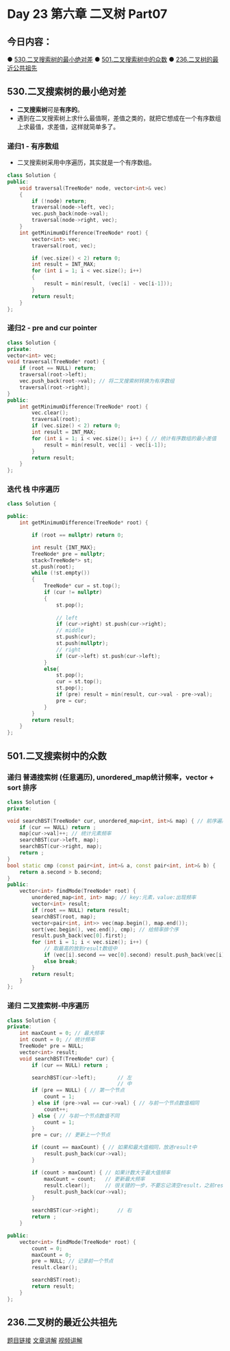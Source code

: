 # Day 23 第六章 二叉树 Part07

## 今日内容：

● [530.二叉搜索树的最小绝对差](https://programmercarl.com/0530.%E4%BA%8C%E5%8F%89%E6%90%9C%E7%B4%A2%E6%A0%91%E7%9A%84%E6%9C%80%E5%B0%8F%E7%BB%9D%E5%AF%B9%E5%B7%AE.html#%E7%AE%97%E6%B3%95%E5%85%AC%E5%BC%80%E8%AF%BE)
● [501.二叉搜索树中的众数](https://programmercarl.com/0501.%E4%BA%8C%E5%8F%89%E6%90%9C%E7%B4%A2%E6%A0%91%E4%B8%AD%E7%9A%84%E4%BC%97%E6%95%B0.html#%E7%AE%97%E6%B3%95%E5%85%AC%E5%BC%80%E8%AF%BE)
● [236.二叉树的最近公共祖先](https://programmercarl.com/0236.%E4%BA%8C%E5%8F%89%E6%A0%91%E7%9A%84%E6%9C%80%E8%BF%91%E5%85%AC%E5%85%B1%E7%A5%96%E5%85%88.html)

## 530.二叉搜索树的最小绝对差
- **二叉搜索树**可是**有序的**。
- 遇到在二叉搜索树上求什么最值啊，差值之类的，就把它想成在一个有序数组上求最值，求差值，这样就简单多了。

### 递归1 - 有序数组
- 二叉搜索树采用中序遍历，其实就是一个有序数组。
```cpp
class Solution {
public:
    void traversal(TreeNode* node, vector<int>& vec)
    {
        if (!node) return;
        traversal(node->left, vec);
        vec.push_back(node->val);
        traversal(node->right, vec);
    }
    int getMinimumDifference(TreeNode* root) {
        vector<int> vec;
        traversal(root, vec);

        if (vec.size() < 2) return 0;
        int result = INT_MAX;
        for (int i = 1; i < vec.size(); i++)
        {
            result = min(result, (vec[i] - vec[i-1]));
        }
        return result;
    }
};
```
### 递归2 - pre and cur pointer
```cpp
class Solution {
private:
vector<int> vec;
void traversal(TreeNode* root) {
    if (root == NULL) return;
    traversal(root->left);
    vec.push_back(root->val); // 将二叉搜索树转换为有序数组
    traversal(root->right);
}
public:
    int getMinimumDifference(TreeNode* root) {
        vec.clear();
        traversal(root);
        if (vec.size() < 2) return 0;
        int result = INT_MAX;
        for (int i = 1; i < vec.size(); i++) { // 统计有序数组的最小差值
            result = min(result, vec[i] - vec[i-1]);
        }
        return result;
    }
};

```
### 迭代 栈 中序遍历
```cpp
class Solution {

public:
    int getMinimumDifference(TreeNode* root) {

        if (root == nullptr) return 0;

        int result {INT_MAX};
        TreeNode* pre = nullptr;
        stack<TreeNode*> st;
        st.push(root);
        while (!st.empty())
        {
            TreeNode* cur = st.top();
            if (cur != nullptr)
            {
                st.pop();
                
                // left
                if (cur->right) st.push(cur->right);
                // middle
                st.push(cur);
                st.push(nullptr);
                // right
                if (cur->left) st.push(cur->left);
            }
            else{
                st.pop();
                cur = st.top();
                st.pop();
                if (pre) result = min(result, cur->val - pre->val);
                pre = cur;
            }
        }
        return result;
    }
};
```


## 501.二叉搜索树中的众数
### 递归 普通搜索树 (任意遍历), unordered_map统计频率，vector + sort 排序
```cpp
class Solution {
private:

void searchBST(TreeNode* cur, unordered_map<int, int>& map) { // 前序遍历
    if (cur == NULL) return ;
    map[cur->val]++; // 统计元素频率
    searchBST(cur->left, map);
    searchBST(cur->right, map);
    return ;
}
bool static cmp (const pair<int, int>& a, const pair<int, int>& b) {
    return a.second > b.second;
}
public:
    vector<int> findMode(TreeNode* root) {
        unordered_map<int, int> map; // key:元素，value:出现频率
        vector<int> result;
        if (root == NULL) return result;
        searchBST(root, map);
        vector<pair<int, int>> vec(map.begin(), map.end());
        sort(vec.begin(), vec.end(), cmp); // 给频率排个序
        result.push_back(vec[0].first);
        for (int i = 1; i < vec.size(); i++) {
            // 取最高的放到result数组中
            if (vec[i].second == vec[0].second) result.push_back(vec[i].first);
            else break;
        }
        return result;
    }
};
```
### 递归 二叉搜索树-中序遍历
```cpp
class Solution {
private:
    int maxCount = 0; // 最大频率
    int count = 0; // 统计频率
    TreeNode* pre = NULL;
    vector<int> result;
    void searchBST(TreeNode* cur) {
        if (cur == NULL) return ;

        searchBST(cur->left);       // 左
                                    // 中
        if (pre == NULL) { // 第一个节点
            count = 1;
        } else if (pre->val == cur->val) { // 与前一个节点数值相同
            count++;
        } else { // 与前一个节点数值不同
            count = 1;
        }
        pre = cur; // 更新上一个节点

        if (count == maxCount) { // 如果和最大值相同，放进result中
            result.push_back(cur->val);
        }

        if (count > maxCount) { // 如果计数大于最大值频率
            maxCount = count;   // 更新最大频率
            result.clear();     // 很关键的一步，不要忘记清空result，之前result里的元素都失效了
            result.push_back(cur->val);
        }

        searchBST(cur->right);      // 右
        return ;
    }

public:
    vector<int> findMode(TreeNode* root) {
        count = 0;
        maxCount = 0;
        pre = NULL; // 记录前一个节点
        result.clear();

        searchBST(root);
        return result;
    }
};
```

## 236.二叉树的最近公共祖先
[题目链接]()
[文章讲解]()
[视频讲解]()
